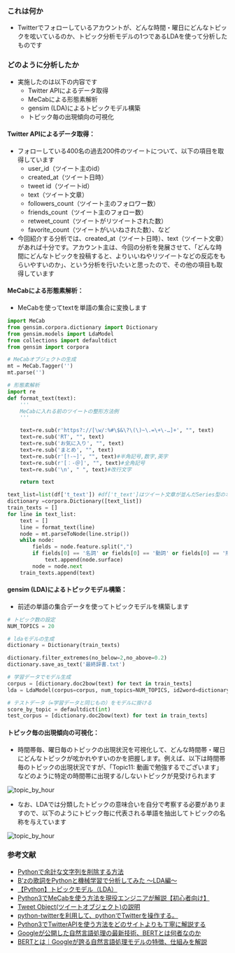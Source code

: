 ### これは何か
- Twitterでフォローしているアカウントが、どんな時間・曜日にどんなトピックを呟いているのか、トピック分析モデルの1つであるLDAを使って分析したものです

### どのように分析したか
- 実施したのは以下の内容です
	- Twitter APIによるデータ取得
	- MeCabによる形態素解析
	- gensim (LDA)によるトピックモデル構築
	- トピック毎の出現傾向の可視化


#### Twitter APIによるデータ取得：
- フォローしている400名の過去200件のツイートについて、以下の項目を取得しています
	- user_id（ツイート主のid）
	- created_at（ツイート日時）
	- tweet id（ツイートid）
	- text（ツイート文章）
	- followers_count（ツイート主のフォロワー数）
	- friends_count（ツイート主のフォロー数）
	- retweet_count（ツイートがリツイートされた数）
	- favorite_count（ツイートがいいねされた数）、など
- 今回紹介する分析では、created_at（ツイート日時）、text（ツイート文章）があれば十分です。アカウント主は、今回の分析を発展させて、「どんな時間にどんなトピックを投稿すると、よりいいねやリツイートなどの反応をもらいやすいのか」、という分析を行いたいと思ったので、その他の項目も取得しています

#### MeCabによる形態素解析：
- MeCabを使ってtextを単語の集合に変換します

```python
import MeCab
from gensim.corpora.dictionary import Dictionary
from gensim.models import LdaModel
from collections import defaultdict
from gensim import corpora

# MeCabオブジェクトの生成
mt = MeCab.Tagger('')
mt.parse('')

# 形態素解析
import re
def format_text(text):
    '''
    MeCabに入れる前のツイートの整形方法例
    '''

    text=re.sub(r'https?://[\w/:%#\$&\?\(\)~\.=\+\-…]+', "", text)
    text=re.sub('RT', "", text)
    text=re.sub('お気に入り', "", text)
    text=re.sub('まとめ', "", text)
    text=re.sub(r'[!-~]', "", text)#半角記号,数字,英字
    text=re.sub(r'[︰-＠]', "", text)#全角記号
    text=re.sub('\n', " ", text)#改行文字

    return text

text_list=list(df['t_text']) #df['t_text']はツイート文章が並んだSeries型のオブジェクト
dictionary =corpora.Dictionary([text_list])
train_texts = []
for line in text_list:
    text = []
    line = format_text(line)
    node = mt.parseToNode(line.strip())
    while node:
        fields = node.feature.split(",")
        if fields[0] == '名詞' or fields[0] == '動詞' or fields[0] == '形容詞':
            text.append(node.surface)
        node = node.next
    train_texts.append(text)
```



#### gensim (LDA)によるトピックモデル構築：
- 前述の単語の集合データを使ってトピックモデルを構築します
```python
# トピック数の設定
NUM_TOPICS = 20

# ldaモデルの生成
dictionary = Dictionary(train_texts)

dictionary.filter_extremes(no_below=2,no_above=0.2)
dictionary.save_as_text('最終辞書.txt')

# 学習データでモデル生成
corpus = [dictionary.doc2bow(text) for text in train_texts]
lda = LdaModel(corpus=corpus, num_topics=NUM_TOPICS, id2word=dictionary)

# テストデータ（=学習データと同じもの）をモデルに掛ける
score_by_topic = defaultdict(int)
test_corpus = [dictionary.doc2bow(text) for text in train_texts]
```

#### トピック毎の出現傾向の可視化：
- 時間帯毎、曜日毎のトピックの出現状況を可視化して、どんな時間帯・曜日にどんなトピックが呟かれやすいのかを把握します。例えば、以下は時間帯毎のトピックの出現状況ですが、「Topic11: 動画で勉強するでございます」などのように特定の時間帯に出現する/しないトピックが見受けられます

![topic_by_hour](http://drive.google.com/uc?export=view&id=1kzmRN5o-bfkmXJDeUxGtMl-MjgY9ori4)

- なお、LDAでは分類したトピックの意味合いを自分で考察する必要がありますので、以下のようにトピック毎に代表される単語を抽出してトピックの名称を与えています

![topic_by_hour](http://drive.google.com/uc?export=view&id=1e5mfa0-JZRB0YUOftFSIKrPc_DX9XUNE)

### 参考文献
- [Pythonで余計な文字列を削除する方法](https://hacknote.jp/archives/19937/)
- [B'zの歌詞をPythonと機械学習で分析してみた 〜LDA編〜](https://pira-nino.hatenablog.com/entry/2018/07/29/B%27z%E3%81%AE%E6%AD%8C%E8%A9%9E%E3%82%92Python%E3%81%A8%E6%A9%9F%E6%A2%B0%E5%AD%A6%E7%BF%92%E3%81%A7%E5%88%86%E6%9E%90%E3%81%97%E3%81%A6%E3%81%BF%E3%81%9F_%E3%80%9CLDA%E7%B7%A8%E3%80%9C)
- [【Python】トピックモデル（LDA）](https://qiita.com/kenta1984/items/b08d5caeed6ed9c8abf1)
- [Python3でMeCabを使う方法を現役エンジニアが解説【初心者向け】](https://techacademy.jp/magazine/24037)
- [Tweet Object(ツイートオブジェクト)の説明](https://syncer.jp/Web/API/Twitter/REST_API/Object/Tweet/)
- [python-twitterを利用して、pythonでTwitterを操作する。](https://qiita.com/ti-ginkgo/items/90914db1dc7e229c69c7)
- [Python3でTwitterAPIを使う方法をどのサイトよりも丁寧に解説する](https://cre8cre8.com/python/twitter-api.htm)
- [Googleが公開した自然言語処理の最新技術、BERTとは何者なのか](https://ai-scholar.tech/articles/text-mining/bert-ai-93)
- [BERTとは｜Googleが誇る自然言語処理モデルの特徴、仕組みを解説](https://ledge.ai/bert/)
<!--stackedit_data:
eyJoaXN0b3J5IjpbMjMxNDA3OTM0LDcwMDQyOTI5OSwtNTk0Nz
c0OTYzLDczMDk5ODExNl19
-->